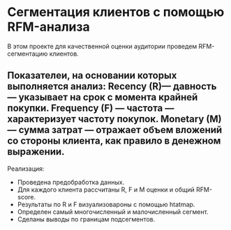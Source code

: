 # Сегментация клиентов с помощью RFM-анализа

В этом проекте для качественной оценки аудитории проведем RFM-сегментацию клиентов.

Показателеи, на основании которых выполняется анализ:
Recency (R)— давность — указывает на срок с момента крайней покупки.
Frequency (F) — частота — характеризует частоту покупок.
Monetary (M) — сумма затрат — отражает объем вложений со стороны клиента, как правило в денежном выражении.
---
Реализация:

- Проведена предобработка данных.
- Для каждого клиента рассчитаны R, F и M оценки и общий RFM-score.
- Результаты по R и F визуализовароны с помощью htatmap.
- Определен самый многочисленный и малочисленный сегмент.
- Сделаны выводы по границам подсегментов.
